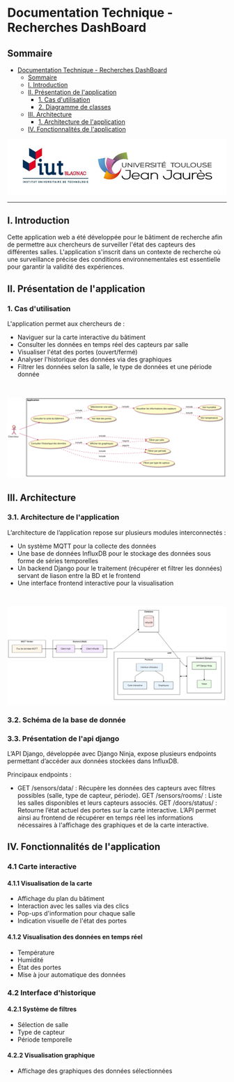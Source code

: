 # Documentation Technique - Recherches DashBoard

## Sommaire
- [Documentation Technique - Recherches DashBoard](#documentation-technique---recherches-dashboard)
  - [Sommaire](#sommaire)
  - [I. Introduction](#i-introduction)
  - [II. Présentation de l'application](#ii-présentation-de-lapplication)
    - [1. Cas d'utilisation](#1-cas-dutilisation)
    - [2. Diagramme de classes](#2-diagramme-de-classes)
  - [III. Architecture](#iii-architecture)
    - [1. Architecture de l'application](#1-architecture-de-lapplication)
  - [IV. Fonctionnalités de l'application](#iv-fonctionnalités-de-lapplication)

![Logo IUT](../images/Logo_IUT.png)

---

## I. Introduction

Cette application web a été développée pour le bâtiment de recherche afin de permettre aux chercheurs de surveiller l'état des capteurs des différentes salles. L'application s'inscrit dans un contexte de recherche où une surveillance précise des conditions environnementales est essentielle pour garantir la validité des expériences.



## II. Présentation de l'application

### 1. Cas d'utilisation

L'application permet aux chercheurs de :
- Naviguer sur la carte interactive du bâtiment
- Consulter les données en temps réel des capteurs par salle
- Visualiser l'état des portes (ouvert/fermé)
- Analyser l'historique des données via des graphiques
- Filtrer les données selon la salle, le type de données et une période donnée  
<br>

![Cas d'utilisation](../images/uc.svg)


## III. Architecture

### 3.1. Architecture de l'application

L’architecture de l’application repose sur plusieurs modules interconnectés :
- Un système MQTT pour la collecte des données
- Une base de données InfluxDB pour le stockage des données sous forme de séries temporelles
- Un backend Django pour le traitement (récupérer et filtrer les données) servant de liason entre la BD et le frontend
- Une interface frontend interactive pour la visualisation
<br>

![Shema de l'architecture](../images/archi.png)

### 3.2. Schéma de la base de donnée

### 3.3. Présentation de l'api django

L’API Django, développée avec Django Ninja, expose plusieurs endpoints permettant d’accéder aux données stockées dans InfluxDB.

Principaux endpoints :
- GET /sensors/data/ : Récupère les données des capteurs avec filtres possibles (salle, type de capteur, période).
GET /sensors/rooms/ : Liste les salles disponibles et leurs capteurs associés.
GET /doors/status/ : Retourne l’état actuel des portes sur la carte interactive.
L’API permet ainsi au frontend de récupérer en temps réel les informations nécessaires à l'affichage des graphiques et de la carte interactive.



## IV. Fonctionnalités de l'application

### 4.1 Carte interactive
#### 4.1.1 Visualisation de la carte
- Affichage du plan du bâtiment
- Interaction avec les salles via des clics
- Pop-ups d'information pour chaque salle
- Indication visuelle de l'état des portes

#### 4.1.2 Visualisation des données en temps réel
- Température
- Humidité
- État des portes
- Mise à jour automatique des données



### 4.2 Interface d'historique
#### 4.2.1 Système de filtres
- Sélection de salle
- Type de capteur
- Période temporelle

#### 4.2.2 Visualisation graphique
- Affichage des graphiques des données sélectionnées